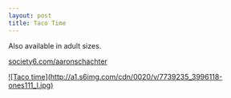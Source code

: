 ```yaml
---
layout: post
title: Taco Time
---
```


Also available in adult sizes.

<a href="http://society6.com/aaronschachter/baby-clothes">
  <p>society6.com/aaronschachter<p>
![Taco time](http://a1.s6img.com/cdn/0020/v/7739235_3996118-ones111_l.jpg)
</a>
